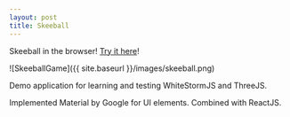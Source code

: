 ```yaml
---
layout: post
title: Skeeball
---
```


Skeeball in the browser! [Try it here](http://skeeball.wassuh.com)!

![SkeeballGame]({{ site.baseurl }}/images/skeeball.png)

Demo application for learning and testing WhiteStormJS and ThreeJS.

Implemented Material by Google for UI elements. Combined with ReactJS.